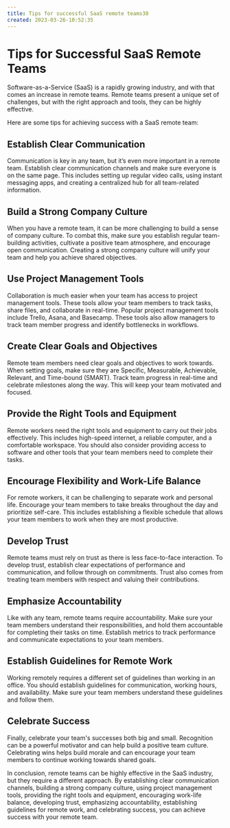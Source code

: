 ```yaml
---
title: Tips for successful SaaS remote teams38
created: 2023-03-26-10:52:35
---
```


# Tips for Successful SaaS Remote Teams

Software-as-a-Service (SaaS) is a rapidly growing industry, and with that comes an increase in remote teams. Remote teams present a unique set of challenges, but with the right approach and tools, they can be highly effective. 

Here are some tips for achieving success with a SaaS remote team:

## Establish Clear Communication

Communication is key in any team, but it’s even more important in a remote team. Establish clear communication channels and make sure everyone is on the same page. This includes setting up regular video calls, using instant messaging apps, and creating a centralized hub for all team-related information.

## Build a Strong Company Culture

When you have a remote team, it can be more challenging to build a sense of company culture. To combat this, make sure you establish regular team-building activities, cultivate a positive team atmosphere, and encourage open communication. Creating a strong company culture will unify your team and help you achieve shared objectives.

## Use Project Management Tools

Collaboration is much easier when your team has access to project management tools. These tools allow your team members to track tasks, share files, and collaborate in real-time. Popular project management tools include Trello, Asana, and Basecamp. These tools also allow managers to track team member progress and identify bottlenecks in workflows.

## Create Clear Goals and Objectives

Remote team members need clear goals and objectives to work towards. When setting goals, make sure they are Specific, Measurable, Achievable, Relevant, and Time-bound (SMART). Track team progress in real-time and celebrate milestones along the way. This will keep your team motivated and focused.

## Provide the Right Tools and Equipment

Remote workers need the right tools and equipment to carry out their jobs effectively. This includes high-speed internet, a reliable computer, and a comfortable workspace. You should also consider providing access to software and other tools that your team members need to complete their tasks.

## Encourage Flexibility and Work-Life Balance

For remote workers, it can be challenging to separate work and personal life. Encourage your team members to take breaks throughout the day and prioritize self-care. This includes establishing a flexible schedule that allows your team members to work when they are most productive.

## Develop Trust

Remote teams must rely on trust as there is less face-to-face interaction. To develop trust, establish clear expectations of performance and communication, and follow through on commitments. Trust also comes from treating team members with respect and valuing their contributions.

## Emphasize Accountability

Like with any team, remote teams require accountability. Make sure your team members understand their responsibilities, and hold them accountable for completing their tasks on time. Establish metrics to track performance and communicate expectations to your team members.

## Establish Guidelines for Remote Work

Working remotely requires a different set of guidelines than working in an office. You should establish guidelines for communication, working hours, and availability. Make sure your team members understand these guidelines and follow them.

## Celebrate Success

Finally, celebrate your team's successes both big and small. Recognition can be a powerful motivator and can help build a positive team culture. Celebrating wins helps build morale and can encourage your team members to continue working towards shared goals.

In conclusion, remote teams can be highly effective in the SaaS industry, but they require a different approach. By establishing clear communication channels, building a strong company culture, using project management tools, providing the right tools and equipment, encouraging work-life balance, developing trust, emphasizing accountability, establishing guidelines for remote work, and celebrating success, you can achieve success with your remote team.
